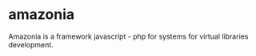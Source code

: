 # amazonia
Amazonia is a framework javascript - php for systems for virtual libraries development. 
